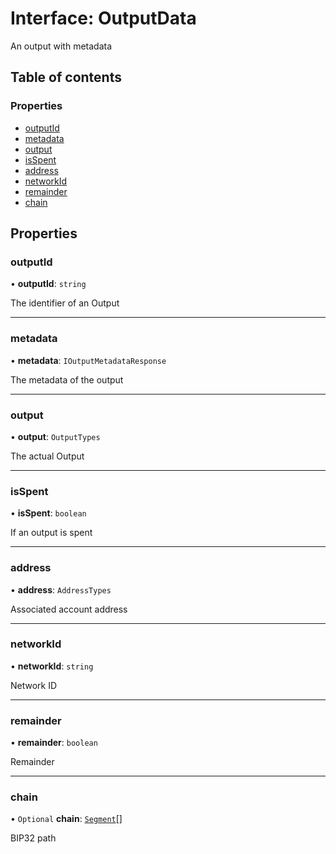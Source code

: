 # Interface: OutputData

An output with metadata

## Table of contents

### Properties

- [outputId](OutputData.md#outputid)
- [metadata](OutputData.md#metadata)
- [output](OutputData.md#output)
- [isSpent](OutputData.md#isspent)
- [address](OutputData.md#address)
- [networkId](OutputData.md#networkid)
- [remainder](OutputData.md#remainder)
- [chain](OutputData.md#chain)

## Properties

### outputId

• **outputId**: `string`

The identifier of an Output

___

### metadata

• **metadata**: `IOutputMetadataResponse`

The metadata of the output

___

### output

• **output**: `OutputTypes`

The actual Output

___

### isSpent

• **isSpent**: `boolean`

If an output is spent

___

### address

• **address**: `AddressTypes`

Associated account address

___

### networkId

• **networkId**: `string`

Network ID

___

### remainder

• **remainder**: `boolean`

Remainder

___

### chain

• `Optional` **chain**: [`Segment`](Segment.md)[]

BIP32 path

